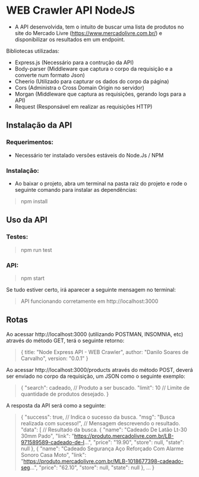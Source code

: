 # WEB Crawler API NodeJS

 - A API desenvolvida, tem o intuito de buscar uma lista de produtos no site do Mercado Livre (https://www.mercadolivre.com.br/) e disponibilizar os resultados em um endpoint.

Bibliotecas utilizadas:
 - Express.js (Necessário para a contrução da API)
 - Body-parser (Middleware que captura o corpo da requisição e a converte num formato Json)
 - Cheerio (Utilizado para capturar os dados do corpo da página)
 - Cors (Administra o Cross Domain Origin no servidor)
 - Morgan (Middleware que captura as requisições, gerando logs para a API)
 - Request (Responsável em realizar as requisições HTTP)

## Instalação da API

### Requerimentos:
 - Necessário ter instalado versões estáveis do Node.Js / NPM

### Instalação:
 - Ao baixar o projeto, abra um terminal na pasta raiz do projeto e rode o seguinte comando para instalar as dependências:

>npm install

## Uso da API

### Testes: 
>npm run test

### API:
>npm start

Se tudo estiver certo, irá aparecer a seguinte mensagem no terminal:
>API funcionando corretamente em http://localhost:3000

## Rotas 
Ao acessar http://localhost:3000 (utilizando POSTMAN, INSOMNIA, etc) através do método GET, terá o seguinte retorno:

>{
>        title: "Node Express API - WEB Crawler",
>        author: "Danilo Soares de Carvalho",
>        version: "0.0.1"
>}

Ao acessar http://localhost:3000/products através do método POST, deverá ser enviado no corpo da requisição, um JSON como o seguinte exemplo:

>{
>        "search": cadeado, // Produto a ser buscado.
>        "limit": 10        // Limite de quantidade de produtos desejado.
>}

A resposta da API será como a seguinte:

>{
>  "success": true,                        // Indica o sucesso da busca.
>  "msg": "Busca realizada com sucesso!",  // Mensagem descrevendo o resultado.
>  "data": [                               // Resultado da busca.
>    {
>      "name": "Cadeado De Latão Lt-30 30mm Pado",
>      "link": "https://produto.mercadolivre.com.br/LB-971589589-cadeado-de-l...",
>      "price": "19.90",
>      "store": null,
>      "state": null
>    },
>    {
>      "name": "Cadeado Segurança Aço Reforçado Com Alarme Sonoro Casa Moto",
>      "link": "https://produto.mercadolivre.com.br/MLB-1018677398-cadeado-seg...",
>      "price": "62.10",
>      "store": null,
>      "state": null
>    },
>    ...
>}




